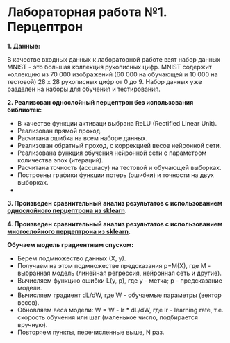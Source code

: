 # Лабораторная работа №1. Перцептрон

**1. Данные:**
   
   В качестве входных данных к лабораторной работе взят набор данных MNIST - это большая коллекция рукописных цифр. MNIST содержит        коллекцию из  70 000 изображений (60 000 на обучающей и 10 000 на тестовой) 28 x 28  рукописных цифр от 0 до 9. Набор данных уже       разделен на наборы для обучения и тестирования.
   
**2. Реализован однослойный перцептрон без использования библиотек:**
   - В качестве функции активаци выбрана ReLU (Rectified Linear Unit).
   - Реализован прямой проход.
   - Расчитана ошибка на всем наборе данных.
   - Реализован обратный проход, с коррекцией весов нейронной сети.
   - Реализована функция обучения нейронной сети с параметром количества эпох (итераций).
   - Расчитана точность (accuracy) на тестовой и обучающей выборках.
   - Построены графики функции потерь (ошибки) и точности на двух выборках.
   - 
**3. Произведен сравнительный анализ результатов с использованием [однослойного перцептрона из sklearn](https://scikit-learn.org/stable/modules/generated/sklearn.linear_model.Perceptron.html).**
     
**4. Произведен сравнительный анализ результатов с использованием [многослойного перцептрона из sklearn](https://scikit-learn.org/stable/modules/generated/sklearn.neural_network.MLPClassifier.html).**

**Обучаем модель градиентным спуском:**

- Берем подмножество данных (Х, у).
- Получаем на этом подмножестве предсказания р=М(Х), где М - выбранная модель (линейная регрессия, нейронная сеть и другие).
- Вычисляем функцию ошибки L(y, p), где у - метка; р - предсказание модели.
- Вычисляем градиент dL/dW, где W - обучаемые параметры (вектор весов).
- Обновляем веса модели: W = W - lr * dL/dW, где lr - learning rate, т.е. скорость обучения или шаг (маленькое число, подбирается вручную).
- Повторяем пункты, перечисленные выше, N раз.
